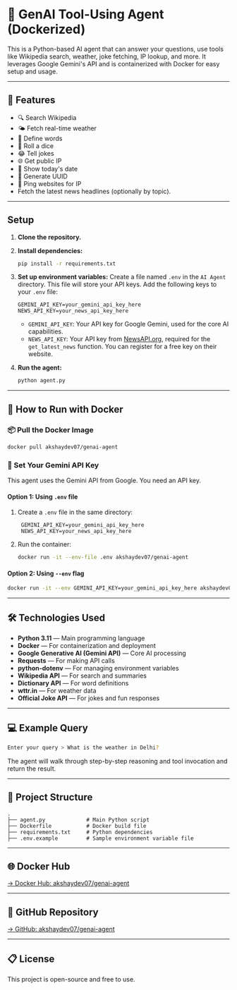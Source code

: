 # 🤖 GenAI Tool-Using Agent (Dockerized)

This is a Python-based AI agent that can answer your questions, use tools like Wikipedia search, weather, joke fetching, IP lookup, and more. It leverages Google Gemini's API and is containerized with Docker for easy setup and usage.

---

## 🧠 Features

- 🔍 Search Wikipedia
- 🌤️ Fetch real-time weather
- 📖 Define words
- 🎲 Roll a dice
- 😂 Tell jokes
- 🌐 Get public IP
- 📅 Show today's date
- 🧪 Generate UUID
- 📡 Ping websites for IP
- Fetch the latest news headlines (optionally by topic).
---

## Setup

1.  **Clone the repository.**
2.  **Install dependencies:**
    ```bash
    pip install -r requirements.txt
    ```
3.  **Set up environment variables:**
    Create a file named `.env` in the `AI Agent` directory. This file will store your API keys. Add the following keys to your `.env` file:

    ```env
    GEMINI_API_KEY=your_gemini_api_key_here
    NEWS_API_KEY=your_news_api_key_here
    ```
    -   `GEMINI_API_KEY`: Your API key for Google Gemini, used for the core AI capabilities.
    -   `NEWS_API_KEY`: Your API key from [NewsAPI.org](https://newsapi.org/), required for the `get_latest_news` function. You can register for a free key on their website.

4.  **Run the agent:**
    ```bash
    python agent.py
    ```

---

## 🚀 How to Run with Docker

### 📦 Pull the Docker Image

```bash
docker pull akshaydev07/genai-agent
```

### 🔐 Set Your Gemini API Key

This agent uses the Gemini API from Google. You need an API key.

#### Option 1: Using `.env` file

1. Create a `.env` file in the same directory:
   ```env
    GEMINI_API_KEY=your_gemini_api_key_here
    NEWS_API_KEY=your_news_api_key_here
    ```

2. Run the container:
   ```bash
   docker run -it --env-file .env akshaydev07/genai-agent
   ```

#### Option 2: Using `--env` flag

```bash
docker run -it --env GEMINI_API_KEY=your_gemini_api_key_here akshaydev07/genai-agent
```

---

## 🛠️ Technologies Used

- **Python 3.11** — Main programming language
- **Docker** — For containerization and deployment
- **Google Generative AI (Gemini API)** — Core AI processing
- **Requests** — For making API calls
- **python-dotenv** — For managing environment variables
- **Wikipedia API** — For search and summaries
- **Dictionary API** — For word definitions
- **wttr.in** — For weather data
- **Official Joke API** — For jokes and fun responses

---
## 💻 Example Query

```bash
Enter your query > What is the weather in Delhi?
```

The agent will walk through step-by-step reasoning and tool invocation and return the result.

---

## 📁 Project Structure

```
.
├── agent.py             # Main Python script
├── Dockerfile           # Docker build file
├── requirements.txt     # Python dependencies
├── .env.example         # Sample environment variable file
```

---

🌐 Docker Hub
-----------

[→ Docker Hub: akshaydev07/genai-agent](https://hub.docker.com/repository/docker/akshaydev07/genai-agent)

---

🔗 GitHub Repository
--------------------

[→ GitHub: akshaydev07/genai-agent](https://github.com/akshay0712-dev/GenAI/tree/main/AI%20Agent)

---

📋 License
----------

This project is open-source and free to use.

